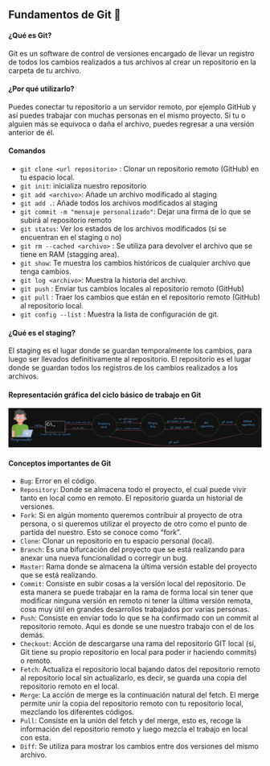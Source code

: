 
## Fundamentos de Git 💯

#### ¿Qué es Git?

Git es un software de control de versiones encargado de llevar un registro de todos los cambios realizados a tus archivos al crear un repositorio en la carpeta de tu archivo.

#### ¿Por qué utilizarlo?

Puedes conectar tu repositorio a un servidor remoto, por ejemplo GitHub y así puedes trabajar con muchas personas en el mismo proyecto. Si tu o alguien más se equivoca o daña el archivo, puedes regresar a una versión anterior de él.

#### Comandos

- `git clone <url repositorio>` : Clonar un repositorio remoto (GitHub) en tu espacio local.
- `git init`: inicializa nuestro repositorio
- `git add <archivo>`: Añade un archivo modificado al staging
- `git add .`: Añade todos los archivos modificados al staging
- `git commit -m "mensaje personalizado"`: Dejar una firma de lo que se subirá al repositorio remoto
- `git status`: Ver los estados de los archivos modificados (si se encuentran en el staging o no)
- `git rm --cached <archivo>` : Se utiliza para devolver el archivo que se tiene en RAM (stagging area).
- `git show`: Te muestra los cambios históricos de cualquier archivo que tenga cambios.
- `git log <archivo>`: Muestra la historia del archivo.
- `git push` : Enviar tus cambios locales al repositorio remoto (GitHub)
- `git pull` : Traer los cambios que están en el repositorio remoto (GitHub) al repositorio local.
- `git config --list` : Muestra la lista de configuración de git.

#### ¿Qué es el staging?

El staging es el lugar donde se guardan temporalmente los cambios, para luego ser llevados definitivamente al repositorio. El repositorio es el lugar donde se guardan todos los registros de los cambios realizados a los archivos.

#### Representación gráfica del ciclo básico de trabajo en Git

![cicloGit.png](../images/ciclo%20git.png)

#### Conceptos importantes de Git

- `Bug`: Error en el código.
- `Repository`: Donde se almacena todo el proyecto, el cual puede vivir tanto en local como en remoto. El repositorio guarda un historial de versiones.
- `Fork`: Si en algún momento queremos contribuir al proyecto de otra persona, o si queremos utilizar el proyecto de otro como el punto de partida del nuestro. Esto se conoce como “fork”.
- `Clone`: Clonar un repositorio en tu espacio personal (local).
- `Branch`: Es una bifurcación del proyecto que se está realizando para anexar una nueva funcionalidad o corregir un bug.
- `Master`: Rama donde se almacena la última versión estable del proyecto que se está realizando.
- `Commit`: Consiste en subir cosas a la versión local del repositorio. De esta manera se puede trabajar en la rama de forma local sin tener que modificar ninguna versión en remoto ni tener la última versión remota, cosa muy útil en grandes desarrollos trabajados por varias personas.
- `Push`: Consiste en enviar todo lo que se ha confirmado con un commit al repositorio remoto. Aquí es donde se une nuestro trabajo con el de los demás.
- `Checkout`: Acción de descargarse una rama del repositorio GIT local (sí, Git tiene su propio repositorio en local para poder ir haciendo commits) o remoto.
- `Fetch`: Actualiza el repositorio local bajando datos del repositorio remoto al repositorio local sin actualizarlo, es decir, se guarda una copia del repositorio remoto en el local.
- `Merge`: La acción de merge es la continuación natural del fetch. El merge permite unir la copia del repositorio remoto con tu repositorio local, mezclando los diferentes códigos.
- `Pull`: Consiste en la unión del fetch y del merge, esto es, recoge la información del repositorio remoto y luego mezcla el trabajo en local con esta.
- `Diff`: Se utiliza para mostrar los cambios entre dos versiones del mismo archivo.